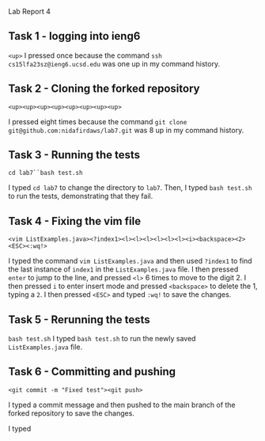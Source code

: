 Lab Report 4

## Task 1 - logging into ieng6

`<up>`
I pressed <up> once because the command `ssh cs15lfa23sz@ieng6.ucsd.edu` was one up in my command history. 

## Task 2 - Cloning the forked repository

`<up><up><up><up><up><up><up><up>`

I pressed <up> eight times because the command `git clone git@github.com:nidafirdaws/lab7.git` was 8 up in my command history.

## Task 3 - Running the tests

`cd lab7``bash test.sh`

I typed `cd lab7` to change the directory to `lab7`. Then, I typed `bash test.sh` to run the tests, demonstrating that they fail. 

## Task 4 - Fixing the vim file

`<vim ListExamples.java><?index1><l><l><l><l><l><l><i><backspace><2><ESC><:wq!>`

I typed the command `vim ListExamples.java` and then used `?index1` to find the last instance of `index1` in the `ListExamples.java` file. I then pressed `enter` to jump to the line, and pressed `<l>` 6 times to move to the digit 2. I then pressed `i` to enter insert mode and pressed `<backspace>` to delete the 1, typing a `2`. I then pressed `<ESC>` and typed `:wq!` to save the changes.

## Task 5 - Rerunning the tests
`bash test.sh`
I typed `bash test.sh` to run the newly saved `ListExamples.java` file. 

## Task 6 - Committing and pushing 

`<git commit -m "Fixed test"><git push>`

I typed a commit message and then pushed to the main branch of the forked repository to save the changes. 

I typed
